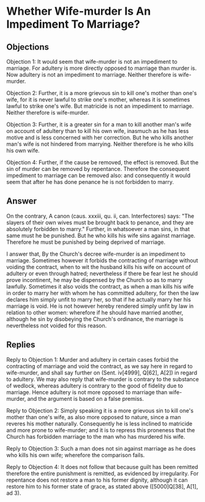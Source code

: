 # Whether Wife-murder Is An Impediment To Marriage?

## Objections

Objection 1: It would seem that wife-murder is not an impediment to marriage. For adultery is more directly opposed to marriage than murder is. Now adultery is not an impediment to marriage. Neither therefore is wife-murder.

Objection 2: Further, it is a more grievous sin to kill one's mother than one's wife, for it is never lawful to strike one's mother, whereas it is sometimes lawful to strike one's wife. But matricide is not an impediment to marriage. Neither therefore is wife-murder.

Objection 3: Further, it is a greater sin for a man to kill another man's wife on account of adultery than to kill his own wife, inasmuch as he has less motive and is less concerned with her correction. But he who kills another man's wife is not hindered from marrying. Neither therefore is he who kills his own wife.

Objection 4: Further, if the cause be removed, the effect is removed. But the sin of murder can be removed by repentance. Therefore the consequent impediment to marriage can be removed also: and consequently it would seem that after he has done penance he is not forbidden to marry.

## Answer

On the contrary, A canon (caus. xxxiii, qu. ii, can. Interfectores) says: "The slayers of their own wives must be brought back to penance, and they are absolutely forbidden to marry." Further, in whatsoever a man sins, in that same must he be punished. But he who kills his wife sins against marriage. Therefore he must be punished by being deprived of marriage.

I answer that, By the Church's decree wife-murder is an impediment to marriage. Sometimes however it forbids the contracting of marriage without voiding the contract, when to wit the husband kills his wife on account of adultery or even through hatred; nevertheless if there be fear lest he should prove incontinent, he may be dispensed by the Church so as to marry lawfully. Sometimes it also voids the contract, as when a man kills his wife in order to marry her with whom he has committed adultery, for then the law declares him simply unfit to marry her, so that if he actually marry her his marriage is void. He is not however hereby rendered simply unfit by law in relation to other women: wherefore if he should have married another, although he sin by disobeying the Church's ordinance, the marriage is nevertheless not voided for this reason.

## Replies

Reply to Objection 1: Murder and adultery in certain cases forbid the contracting of marriage and void the contract, as we say here in regard to wife-murder, and shall say further on (Sent. iv[4999], Q[62], A[2]) in regard to adultery. We may also reply that wife-murder is contrary to the substance of wedlock, whereas adultery is contrary to the good of fidelity due to marriage. Hence adultery is not more opposed to marriage than wife-murder, and the argument is based on a false premiss.

Reply to Objection 2: Simply speaking it is a more grievous sin to kill one's mother than one's wife, as also more opposed to nature, since a man reveres his mother naturally. Consequently he is less inclined to matricide and more prone to wife-murder; and it is to repress this proneness that the Church has forbidden marriage to the man who has murdered his wife.

Reply to Objection 3: Such a man does not sin against marriage as he does who kills his own wife; wherefore the comparison fails.

Reply to Objection 4: It does not follow that because guilt has been remitted therefore the entire punishment is remitted, as evidenced by irregularity. For repentance does not restore a man to his former dignity, although it can restore him to his former state of grace, as stated above ([5000]Q[38], A[1], ad 3).